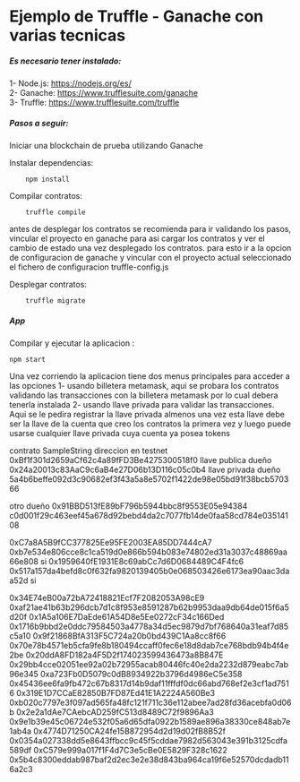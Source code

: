 # Ejemplo de Truffle - Ganache con varias tecnicas

##### Es necesario tener instalado:

1- Node.js: https://nodejs.org/es/ \
2- Ganache: https://www.trufflesuite.com/ganache \
3- Truffle: https://www.trufflesuite.com/truffle


##### Pasos a seguir:

Iniciar una blockchain de prueba utilizando Ganache

Instalar dependencias:

        npm install

Compilar contratos:

        truffle compile

antes de desplegar los contratos se recomienda para ir validando los pasos, vincular el proyecto en ganache para asi cargar los
contratos y ver el cambio de estado una vez desplegado los contratos. para esto ir a la opcion de configuracion de ganache y vincular con el proyecto actual 
seleccionado el fichero de configuracion truffle-config.js

Desplegar contratos:

        truffle migrate

##### App

Compilar y ejecutar la aplicacion :

    npm start

Una vez corriendo la aplicacion tiene dos menus principales para acceder a las opciones
1- usando billetera metamask, aqui se probara los contratos validando las transacciones con la billetera metamask por lo cual debera tenerla instalada 
2- usando llave privada para validar las transacciones.  Aqui se le pedira registrar la llave privada almenos una vez esta llave debe ser
la llave de la cuenta que creo los contratos la primera vez y luego puede usarse cualquier llave privada cuya cuenta ya posea tokens 



contrato SampleString direccion en testnet
0xBf1f301d2659aCf62c4a89fFD3Be4275300518f0
llave publica dueño
0x24a20013c83AaC9c6aB4e27D06b13D116c05c0b4
llave privada dueño
5a4b6beffe092d3c90682ef3f43a5a8e5702f1422de98e05bd91f38bcb570366

otro dueño
0x91BBD513fE89bF796b5944bbc8f9553E05e94384
c0d001f29c463eef45a678d92bebd4da2c7077fb14de0faa58cd784e03514108




0xC7a8A5B9fCC377825Ee95FE2003EA85DD7444cA7
0xb7e534e806cce8c1ca519d0e866b594b083e74802ed31a3037c48869aa66e808  si
0x1959640fE1931E8c69abCc7d6D0684489C4F4fc6
0x517a157da4befd8c0f632fa9820139405b0e068503426e6173ea90aac3daa52d  si

0x34E74eB00a72bA72418821Ecf7F2082053A98cE9
0xaf21ae41b63b296dcb7d1c8f953e8591287b62b9953daa9db64de015f6a5d20f
0x1A5a106E7DaEde61A54D8e5Ee0272cF34c166Ded
0x1716b9bbd2e0ddc79584503a4778a34d5ec9879d7bf768640a31eaf7d85c5a10
0x9f21868BfA313F5C724a20b0bd439C1Aa8cc8f66
0x70e78b4571eb5cfa9fe8b180494ccaff0fec6e18d8dab7ce768bdb94b4f4e2be
0x20ddA8FD182a4F5D2f174023599436473a8B847E
0x29bb4cce02051ee92a02b72955acab80446fc40e2da2232d879eabc7ab96e345
0xa723Fb0D5079c0dB8934922b3796d4986eC5e358
0x45436ee6fa9fb472c67b8317d14b9daf11fffdf0dc66abd768ef2e3cf1ad7516
0x319E1D7CCaE82850B7FD87Ed41E1A2224A560Be3
0xb020c7797e3f097ad565fa48fc121f711c36e112abee7ad28fd36acebfa0d06b
0x2e2a1dAe7CAebcAD259fC513d8489C72f9896Aa3
0x9e1b39e45c06724e532f05a6d65dfa0922b1589ae896a38330ce848ab7e1ab4a
0x4774D71250CA24fe15B872954d2d19d02fB8B52f
0x0354a027338dd5e8643ffbcc9c45f5cddae7982d563043e391b3125cdfa589df
0xC579e999a017f1F4d7C3e5cBe0E5829F328c1622
0x5b4c8300eddab987baf2d2ec3e2e38d843ba964ca19f6e52570dcdadb116a2c3
